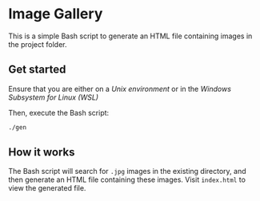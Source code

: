 # Image Gallery
This is a simple Bash script to generate an HTML file containing images in the project folder.

## Get started
Ensure that you are either on a _Unix environment_ or in the _Windows Subsystem for Linux (WSL)_

Then, execute the Bash script:
```bash
./gen
```

## How it works
The Bash script will search for `.jpg` images in the existing directory, and then generate an HTML file containing these images. Visit `index.html` to view the generated file.
